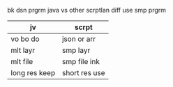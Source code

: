 bk dsn prgrm java vs other scrptlan diff use  smp prgrm

|  jv   | scrpt  |
|  ----  | ----  |
| vo bo do   | json or arr |
| mlt layr   | smp layr  |
| mlt file   | smp file ink  |
| long res keep    | short res use  |